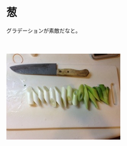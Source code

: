 # 葱
グラデーションが素敵だなと。<br />
<br />
<br /><br /><a href="20130407-222120.jpg"><img src="20130407-222120.jpg" alt="20130407-222120.jpg" class="alignnone size-full" /></a>
